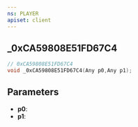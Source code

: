 ```yaml
---
ns: PLAYER
apiset: client
---
```

## _0xCA59808E51FD67C4

```c
// 0xCA59808E51FD67C4
void _0xCA59808E51FD67C4(Any p0,Any p1);
```


## Parameters
* **p0**:
* **p1**: